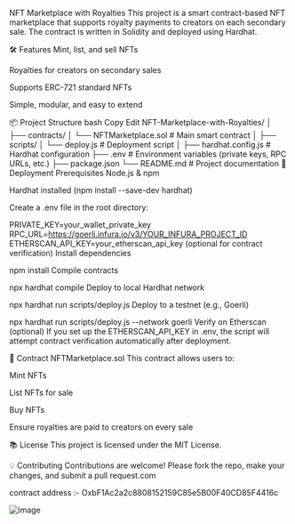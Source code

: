 NFT Marketplace with Royalties
This project is a smart contract-based NFT marketplace that supports royalty payments to creators on each secondary sale. The contract is written in Solidity and deployed using Hardhat.

🛠 Features
Mint, list, and sell NFTs

Royalties for creators on secondary sales

Supports ERC-721 standard NFTs

Simple, modular, and easy to extend

📦 Project Structure
bash
Copy
Edit
NFT-Marketplace-with-Royalties/
│
├── contracts/
│   └── NFTMarketplace.sol      # Main smart contract
│
├── scripts/
│   └── deploy.js              # Deployment script
│
├── hardhat.config.js          # Hardhat configuration
├── .env                       # Environment variables (private keys, RPC URLs, etc.)
├── package.json
└── README.md                  # Project documentation
🚀 Deployment
Prerequisites
Node.js & npm

Hardhat installed (npm install --save-dev hardhat)

Create a .env file in the root directory:

PRIVATE_KEY=your_wallet_private_key
RPC_URL=https://goerli.infura.io/v3/YOUR_INFURA_PROJECT_ID
ETHERSCAN_API_KEY=your_etherscan_api_key (optional for contract verification)
Install dependencies

npm install
Compile contracts

npx hardhat compile
Deploy to local Hardhat network

npx hardhat run scripts/deploy.js
Deploy to a testnet (e.g., Goerli)

npx hardhat run scripts/deploy.js --network goerli
Verify on Etherscan (optional)
If you set up the ETHERSCAN_API_KEY in .env, the script will attempt contract verification automatically after deployment.

🧱 Contract
NFTMarketplace.sol
This contract allows users to:

Mint NFTs

List NFTs for sale

Buy NFTs

Ensure royalties are paid to creators on every sale

📚 License
This project is licensed under the MIT License.

💡 Contributing
Contributions are welcome! Please fork the repo, make your changes, and submit a pull request.com

contract address :- OxbF1Ac2a2c8808152159C85e5B00F40CD85F4416c

![image](https://github.com/user-attachments/assets/0edca6eb-46f9-4e17-86b7-4bae9b71dc17)
